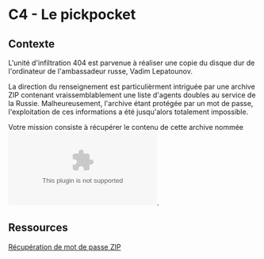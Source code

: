 # C4 - Le pickpocket

## Contexte

L'unité d'infiltration 404 est parvenue à réaliser une copie du disque dur de  l'ordinateur de l'ambassadeur russe, Vadim Lepatounov. 

La direction du renseignement est particulièrment intriguée par une archive ZIP contenant vraissemblablement une liste d'agents doubles au service de la Russie. 
Malheureusement, l'archive étant protégée par un mot de passe, l'exploitation de ces informations a été jusqu'alors totalement impossible. 

Votre mission consiste à récupérer le contenu de cette archive nommée ![](TOP-SECRET.zip).

## Ressources

[Récupération de mot de passe ZIP](https://www.lostmypass.com/file-types/zip/)
